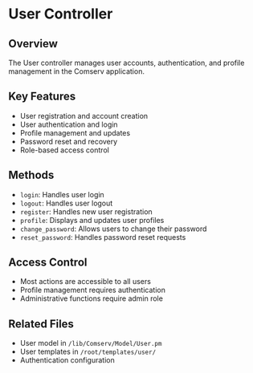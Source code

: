 # User Controller

## Overview
The User controller manages user accounts, authentication, and profile management in the Comserv application.

## Key Features
- User registration and account creation
- User authentication and login
- Profile management and updates
- Password reset and recovery
- Role-based access control

## Methods
- `login`: Handles user login
- `logout`: Handles user logout
- `register`: Handles new user registration
- `profile`: Displays and updates user profiles
- `change_password`: Allows users to change their password
- `reset_password`: Handles password reset requests

## Access Control
- Most actions are accessible to all users
- Profile management requires authentication
- Administrative functions require admin role

## Related Files
- User model in `/lib/Comserv/Model/User.pm`
- User templates in `/root/templates/user/`
- Authentication configuration